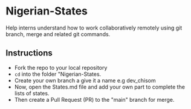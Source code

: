 # Nigerian-States

Help interns understand how to work collaboratively remotely using git branch, merge and related git commands.

## Instructions

- Fork the repo to your local repository
- `cd` into the folder "Nigerian-States.
- Create your own branch a give it a name e.g dev_chisom
- Now, open the States.md file and add your own part to complete the lists of states.
- Then create a Pull Request (PR) to the "main" branch for merge.
